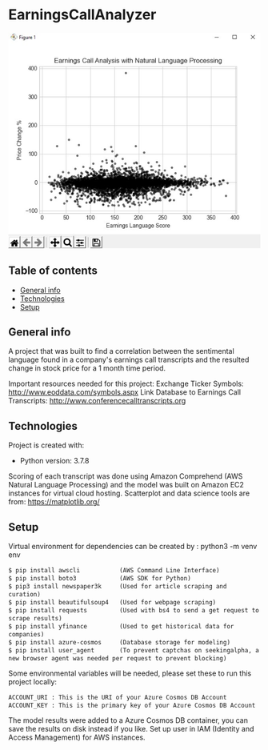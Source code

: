 # EarningsCallAnalyzer
![Page Image](https://github.com/felixwsiu/EarningsCallAnalyzer/blob/master/Scatterplot%20Screenshot.jpg)
## Table of contents
* [General info](#general-info)
* [Technologies](#technologies)
* [Setup](#setup)

## General info
A project that was built to find a correlation between the sentimental language found in a company's earnings call transcripts and the resulted change in stock price for a 1 month time period.

Important resources needed for this project:
Exchange Ticker Symbols: http://www.eoddata.com/symbols.aspx
Link Database to Earnings Call Transcripts: http://www.conferencecalltranscripts.org

## Technologies
Project is created with:
* Python version: 3.7.8

Scoring of each transcript was done using Amazon Comprehend (AWS Natural Language Processing) and the model was built on Amazon EC2 instances for virtual cloud hosting.
Scatterplot and data science tools are from: https://matplotlib.org/

## Setup
Virtual environment for dependencies can be created by : python3 -m venv env

```
$ pip install awscli           (AWS Command Line Interface)
$ pip install boto3            (AWS SDK for Python)
$ pip3 install newspaper3k     (Used for article scraping and curation)
$ pip install beautifulsoup4   (Used for webpage scraping)
$ pip install requests         (Used with bs4 to send a get request to scrape results)
$ pip install yfinance         (Used to get historical data for companies)
$ pip install azure-cosmos     (Database storage for modeling)
$ pip install user_agent       (To prevent captchas on seekingalpha, a new browser agent was needed per request to prevent blocking)
```

Some environmental variables will be needed, please set these to run this project locally:
```
ACCOUNT_URI : This is the URI of your Azure Cosmos DB Account
ACCOUNT_KEY : This is the primary key of your Azure Cosmos DB Account
```
The model results were added to a Azure Cosmos DB container, you can save the results on disk instead if you like.
Set up user in IAM (Identity and Access Management) for AWS instances.

 
